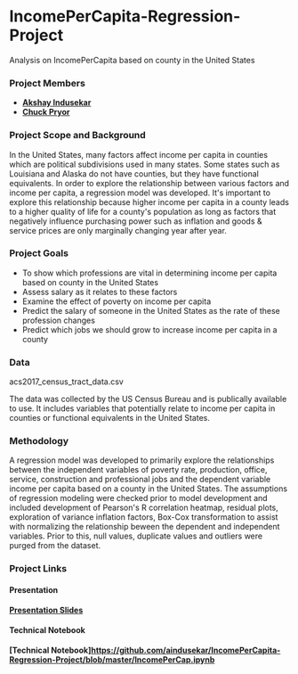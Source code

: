 # IncomePerCapita-Regression-Project

Analysis on IncomePerCapita based on county in the United States

### Project Members
   - <b>[Akshay Indusekar](https://github.com/aindusekar)</b>
   - <b>[Chuck Pryor](https://github.com/chuckpry)</b>
   
### Project Scope and Background
In the United States, many factors affect income per capita in counties which are political subdivisions used in many states. Some states such as Louisiana and Alaska do not have counties, but they have functional equivalents. In order to explore the relationship between various factors and income per capita, a regression model was developed. It's important to explore this relationship because higher income per capita in a county leads to a higher quality of life for a county's population as long as factors that negatively influence purchasing power such as inflation and goods & service prices are only marginally changing year after year. 

### Project Goals
 - To show which professions are vital in determining income per capita based on county in the United States
 - Assess salary as it relates to these factors
- Examine the effect of poverty on income per capita
- Predict the salary of someone in the United States as the rate of these profession changes
- Predict which jobs we should grow to increase income per capita in a county


### Data
acs2017_census_tract_data.csv 

The data was collected by the US Census Bureau and is publically available to use. It includes variables that potentially relate to income per capita in counties or functional equivalents in the United States. 


### Methodology

A regression model was developed to primarily explore the relationships between the independent variables of poverty rate, production, office, service, construction and professional jobs and the dependent variable income per capita based on a county in the United States.
The assumptions of regression modeling were checked prior to model development and included development of Pearson's R correlation heatmap, residual plots, exploration of variance inflation factors, Box-Cox transformation to assist with normalizing the relationship beween the dependent and independent variables. Prior to this, null values, duplicate values and outliers were purged from the dataset.


### Project Links

#### Presentation
<b>[Presentation Slides](https://github.com/aindusekar/IncomePerCapita-Regression-Project/blob/master/Income%20Per%20Capita%20Regression%20Project.pdf)</b>

#### Technical Notebook
<b>[Technical Notebook]https://github.com/aindusekar/IncomePerCapita-Regression-Project/blob/master/IncomePerCap.ipynb</b>


